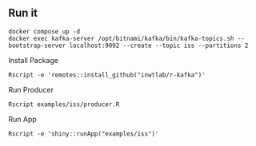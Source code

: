 ## Run it

```
docker compose up -d
docker exec kafka-server /opt/bitnami/kafka/bin/kafka-topics.sh --bootstrap-server localhost:9092 --create --topic iss --partitions 2
```

Install Package
```
Rscript -e 'remotes::install_github("inwtlab/r-kafka")'
```

Run Producer
```
Rscript examples/iss/producer.R
```

Run App
```
Rscript -e 'shiny::runApp("examples/iss")'
```